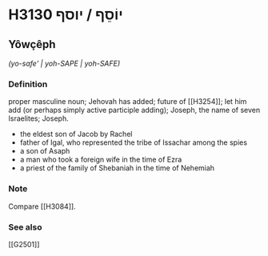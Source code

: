 # H3130 יוֹסֵף / יוסף

## Yôwçêph

_(yo-safe' | yoh-SAPE | yoh-SAFE)_

### Definition

proper masculine noun; Jehovah has added; future of [[H3254]]; let him add (or perhaps simply active participle adding); Joseph, the name of seven Israelites; Joseph.

- the eldest son of Jacob by Rachel
- father of Igal, who represented the tribe of Issachar among the spies
- a son of Asaph
- a man who took a foreign wife in the time of Ezra
- a priest of the family of Shebaniah in the time of Nehemiah


### Note

Compare [[H3084]].

### See also

[[G2501]]


